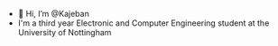 - 👋 Hi, I’m @Kajeban
- I'm a third year Electronic and Computer Engineering student at the University of Nottingham

<!---
Kajeban/Kajeban is a ✨ special ✨ repository because its `README.md` (this file) appears on your GitHub profile.
You can click the Preview link to take a look at your changes.
--->
